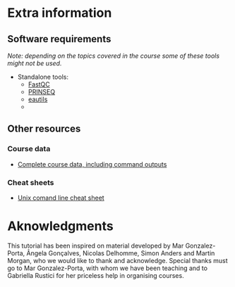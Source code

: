 # Extra information

## Software requirements
*Note: depending on the topics covered in the course some of these tools might not be used.*

* Standalone tools:
    * [FastQC](http://www.bioinformatics.babraham.ac.uk/projects/fastqc/)
    * [PRINSEQ](http://prinseq.sourceforge.net/)
    * [eautils](https://code.google.com/p/ea-utils/)
    * 

## Other resources

### Course data
* [Complete course data, including command outputs](http://www.ebi.ac.uk/~mitra/courses/RawData/)


### Cheat sheets
* [Unix comand line cheat sheet](http://sites.tufts.edu/cbi/files/2013/01/linux_cheat_sheet.pdf)


# Aknowledgments
This tutorial has been inspired on material developed by Mar Gonzalez-Porta, Ângela Gonçalves, Nicolas Delhomme, Simon Anders and Martin Morgan, who we would like to thank and acknowledge. Special thanks must go to Mar Gonzalez-Porta, with whom we have been teaching and to Gabriella Rustici for her priceless help in organising courses.

